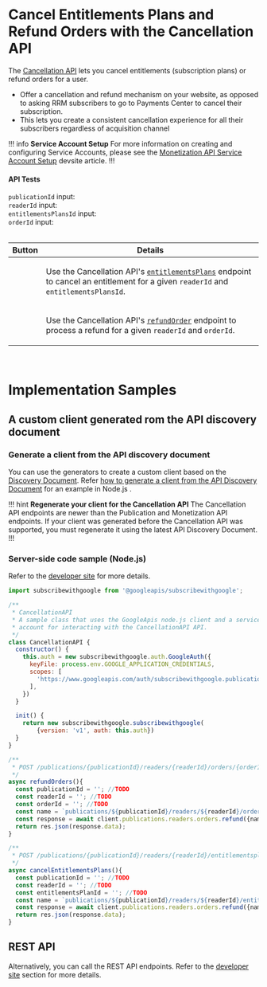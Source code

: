 # Cancel Entitlements Plans and Refund Orders with the Cancellation API

The [Cancellation API](https://developers.google.com/news/reader-revenue/monetization/reference/cancellation-api) lets you cancel entitlements (subscription plans) or refund orders for a user. 

- Offer a cancellation and refund mechanism on your website, as opposed to asking RRM subscribers to go to Payments Center to cancel their subscription. 
- This lets you create a consistent cancellation experience for all their subscribers regardless of acquisition channel

!!! info **Service Account Setup**
For more information on creating and configuring Service Accounts, please see the
[Monetization API Service Account Setup](https://developers.google.com/news/reader-revenue/monetization/reference/monetization-api#endpoint_authentication_with_service_accounts) devsite article.
!!!

#### API Tests

<div id="publicationIdForm"><code>publicationId</code> input:</div>
<div id="readerIdForm"><code>readerId</code> input:</div>
<div id="entitlementsPlansIdForm"><code>entitlementsPlansId</code> input:</div>
<div id="orderIdForm"><code>orderId</code> input:</div>

<br>
<table>
  <thead>
    <tr>
      <th>
        Button
      </th>
      <th>
        Details
      </th>
    </tr>
  </thead>
  <tbody>
    <tr id="cancelEntitlementsPlansButton">
      <td>
        <div class="button"></div>
      </td>
      <td>
        <p>Use the Cancellation API's <a href="https://developers.google.com/news/reader-revenue/monetization/sell/cancel-entitlements"><code>entitlementsPlans</code></a> endpoint to cancel an entitlement for a given <code>readerId</code> and <code>entitlementsPlansId</code>.</p>
      </td>
    </tr>
    <tr id="refundOrderButton">
      <td>
        <div class="button"></div>
      </td>
      <td>
        <p>Use the Cancellation API's <a href="https://developers.google.com/news/reader-revenue/monetization/manage/refunds"><code>refundOrder</code></a> endpoint to process a refund for a given <code>readerId</code> and <code>orderId</code>.</p>
      </td>
    </tr>
  </tbody>
</table>

<div id="APIOutput"></div>

<br>

# Implementation Samples

## A custom client generated rom the API discovery document  

### Generate a client from the API discovery document 

You can use the generators to create a custom client based on the [Discovery Document](https://developers.devsite.corp.google.com/api-client-library). Refer [how to generate a client from the API Discovery Document](https://developers.google.com/news/reader-revenue/monetization/reference/client-configuration#generate_a_client_from_the_api_discovery_document) for an example in Node.js . 

!!! hint **Regenerate your client for the Cancellation API**
The Cancellation API endpoints are newer than the Publication and Monetization API endpoints. If your client was generated before the Cancellation API was supported, you must regenerate it using the latest API Discovery Document.
!!!

### Server-side code sample (Node.js)

Refer to the [developer site](https://developers.devsite.corp.google.com/news/reader-revenue/monetization/reference/client-configuration#use_the_custom_client_generated_from_the_api_discovery_document) for more details.


```javascript
import subscribewithgoogle from '@googleapis/subscribewithgoogle';

/**
 * CancellationAPI
 * A sample class that uses the GoogleApis node.js client and a service
 * account for interacting with the CancellationAPI API.
 */
class CancellationAPI {
  constructor() {
    this.auth = new subscribewithgoogle.auth.GoogleAuth({
      keyFile: process.env.GOOGLE_APPLICATION_CREDENTIALS,
      scopes: [
        'https://www.googleapis.com/auth/subscribewithgoogle.publications.entitlements.manage'
      ],
    })
  }

  init() {
    return new subscribewithgoogle.subscribewithgoogle(
        {version: 'v1', auth: this.auth})
  }
}

/**
 * POST /publications/{publicationId}/readers/{readerId}/orders/{orderId}:refund
 */
async refundOrders(){
  const publicationId = ''; //TODO
  const readerId = ''; //TODO
  const orderId = ''; //TODO
  const name = `publications/${publicationId}/readers/${readerId}/orders/${orderId}`;
  const response = await client.publications.readers.orders.refund({name});
  return res.json(response.data);
}

/**
 * POST /publications/{publicationId}/readers/{readerId}/entitlementsplans/{entitlementsPlanId}:cancel
 */
async cancelEntitlementsPlans(){
  const publicationId = ''; //TODO
  const readerId = ''; //TODO
  const entitlementsPlanId = ''; //TODO
  const name = `publications/${publicationId}/readers/${readerId}/entitlementsplans/${entitlementsPlanId}`;
  const response = await client.publications.readers.orders.refund({name});
  return res.json(response.data);
}
```

## REST API

Alternatively, you can call the REST API endpoints. Refer to the [developer site](https://developers.google.com/news/reader-revenue/monetization/reference/client-configuration#rest-api) section for more details.
